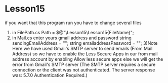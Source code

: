 # Lesson15
if you want that this program run you have to change several files 
1) in FilePath.cs
 Path = $@"<yours directory>\Lesson15\Lesson15\{FileName}";
2) in Mail.cs 
  enter yours gmail address and password 
  string sendingEmailAddress = "<yours email>";
  string emailaddressPassword = "<yours password>";
3)Note
Here we have used Gmail's SMTP server to send emails (From Mail Address) so we have to enable the Less Secure Apps in our from mail address account by enabling Allow less secure apps else we will get the error from Gmail's SMTP server (The SMTP server requires a secure connection or the client was not authenticated. The server response was: 5.7.0 Authentication Required.)
  
  
